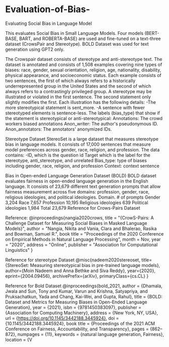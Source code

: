 # Evaluation-of-Bias-
Evaluating Social Bias in Language Model

This evaluates Social Bias in Small Language Models. Four models (BERT-BASE, BART, and ROBERTA-BASE) are used and fine-tuned on a text-three dataset (CrowsPair and Stereotype). BOLD Dataset was used for text generation using GPT2 only.

The Crowspair dataset consists of stereotype and anti-stereotype text. The dataset is annotated and consists of 1,508 examples covering nine types of biases: race, gender, sexual orientation, religion, age, nationality, disability, physical appearance, and socioeconomic status. Each example consists of two sentences, the first of which always refers to a historically underrepresented group in the United States and the second of which always refers to a contrastingly privileged group. A stereotype may be illustrated or violated in the first sentence. The second statement only slightly modifies the first. Each illustration has the following details: -The more stereotypical statement is sent_more. -A sentence with fewer stereotyped elements is sentence-less.
The labels (bias_type) that show if the statement is stereotypical or anti-stereotypical: Annotations: The crowd workers biased annotations Anon_writer: The author's pseudonymous ID. Anon_annotators: The annotators' anonymized IDs.

Stereotype Dataset StereoSet is a large dataset that measures stereotype bias in language models. It consists of 17,000 sentences that measure model preferences across gender, race, religion, and profession. The data contains: -ID, which is the question id
Target which is the label for the stereotype, anti_stereotype, and unrelated Bias_type: type of biases including gender, race, religion, and profession Context: context sentence

Bias in Open-ended Language Generation Dataset (BOLD) BOLD dataset evaluates fairness in open-ended language generation in the English language. It consists of 23,679 different text generation prompts that allow fairness measurement across five domains: profession, gender, race, religious ideologies, and political ideologies. 
Domain. # of prompts Gender 3,204 Race 7,657 Profession 10,195 Religious ideologies 639 Political ideologies 1,984 Total 23,679 Reference for Crows-Pairs Dataset 


Reference:
@inproceedings{nangia2020crows, title = "{CrowS-Pairs: A Challenge Dataset for Measuring Social Biases in Masked Language Models}", author = "Nangia, Nikita and Vania, Clara and Bhalerao, Rasika and Bowman, Samuel R.", book title = "Proceedings of the 2020 Conference on Empirical Methods in Natural Language Processing", month = Nov, year = "2020", address = "Online", publisher = "Association for Computational Linguistics" } 

Reference for stereotype Dataset @misc{nadeem2020stereoset, title={StereoSet: Measuring stereotypical bias in pre-trained language models}, author={Moin Nadeem and Anna Bethke and Siva Reddy}, year={2020}, eprint={2004.09456}, archivePrefix={arXiv}, primaryClass={cs.CL} } 

Reference for Bold Dataset @inproceedings{bold_2021, author = {Dhamala, Jwala and Sun, Tony and Kumar, Varun and Krishna, Satyapriya, and Pruksachatkun, Yada and Chang, Kai-Wei, and Gupta, Rahul}, title = {BOLD: Dataset and Metrics for Measuring Biases in Open-Ended Language Generation}, year = {2021}, isbn = {9781450383097}, publisher = {Association for Computing Machinery}, address = {New York, NY, USA}, url = {https://doi.org/10.1145/3442188.3445924}, doi = {10.1145/3442188.3445924}, book title = {Proceedings of the 2021 ACM Conference on Fairness, Accountability, and Transparency}, pages = {862–872}, numpages = {11}, keywords = {natural language generation, Fairness}, location = {V
